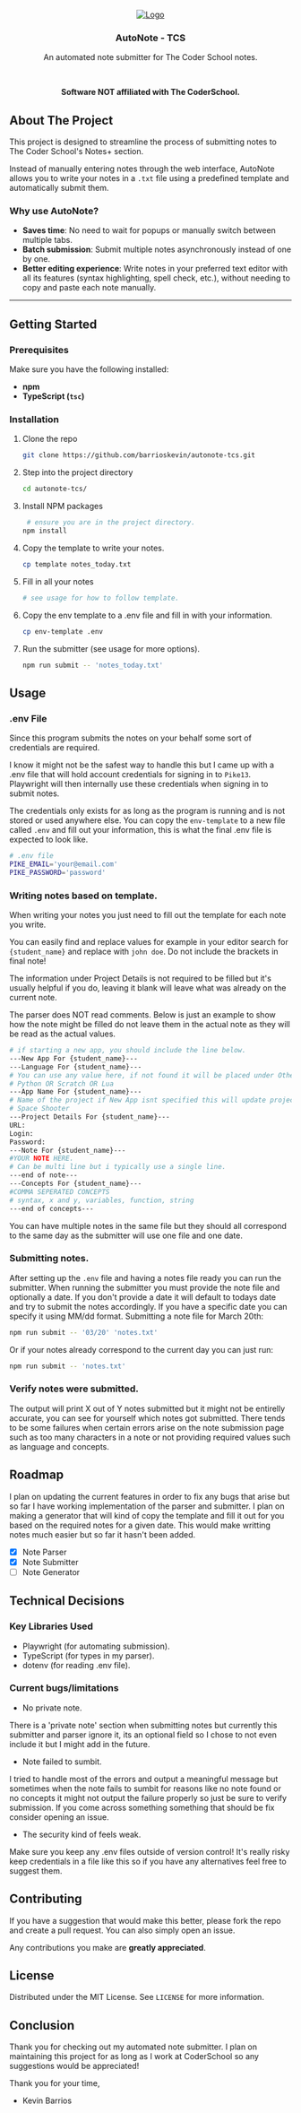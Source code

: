 <!-- PROJECT LOGO -->
<br />
<div align="center">
  <a href="https://github.com/barrioskevin/autonote-tcs">
    <img src="images/logo.png" alt="Logo">
  </a>

<h3 align="center">AutoNote - TCS</h3>

  <p align="center">
    An automated note submitter for The Coder School notes.
  </p>
    <br/>
 <p align="center"><strong>Software NOT affiliated with The CoderSchool.</strong></p>
</div>

## About The Project

This project is designed to streamline the process of submitting notes to The Coder School's Notes+ section.  

Instead of manually entering notes through the web interface, AutoNote allows you to write your notes in a `.txt` file using a predefined template and automatically submit them.

### Why use AutoNote?

- **Saves time**: No need to wait for popups or manually switch between multiple tabs.
- **Batch submission**: Submit multiple notes asynchronously instead of one by one.
- **Better editing experience**: Write notes in your preferred text editor with all its features (syntax highlighting, spell check, etc.), without needing to copy and paste each note manually.

---

## Getting Started

### Prerequisites

Make sure you have the following installed:

- **npm**
- **TypeScript (`tsc`)**

### Installation

1. Clone the repo
   ```sh
   git clone https://github.com/barrioskevin/autonote-tcs.git
   ```
2. Step into the project directory
   ```sh
   cd autonote-tcs/
   ```
3. Install NPM packages
   ```sh
    # ensure you are in the project directory.
   npm install
   ```
4. Copy the template to write your notes.
   ```sh
   cp template notes_today.txt
   ```
5. Fill in all your notes
   ```sh
   # see usage for how to follow template.
   ```
7. Copy the env template to a .env file and fill in with your information.
   ```sh
   cp env-template .env
   ```
8. Run the submitter (see usage for more options).
   ```sh
   npm run submit -- 'notes_today.txt'
   ```

<!-- USAGE EXAMPLES -->

## Usage

### .env File

Since this program submits the notes on your behalf some sort of credentials are required. 

I know it might not be the safest way to handle this but I came up with a .env file that will hold account credentials for signing in to `Pike13`. Playwright will then internally use these credentials when signing in to submit notes.

The credentials only exists for as long as the program is running and is not stored or used anywhere else. You can copy the `env-template` to a new file called `.env` and fill out your information, this is what the final .env file is expected to look like.

```sh
# .env file
PIKE_EMAIL='your@email.com'
PIKE_PASSWORD='password'
```

### Writing notes based on template.

When writing your notes you just need to fill out the template for each note you write.

You can easily find and replace values for example in your editor search for `{student_name}` and replace with `john doe`.
Do not include the brackets in final note!

The information under Project Details is not required to be filled but it's usually helpful if you do, leaving it blank will leave what was already on the current note.

The parser does NOT read comments. Below is just an example to show how the note might be filled do not leave them in the actual note as they will be read as the actual values. 
```sh
# if starting a new app, you should include the line below.
---New App For {student_name}---
---Language For {student_name}---
# You can use any value here, if not found it will be placed under Other.
# Python OR Scratch OR Lua
---App Name For {student_name}---
# Name of the project if New App isnt specified this will update project name for student.
# Space Shooter
---Project Details For {student_name}---
URL:
Login:
Password:
---Note For {student_name}---
#YOUR NOTE HERE.
# Can be multi line but i typically use a single line.
---end of note---
---Concepts For {student_name}---
#COMMA SEPERATED CONCEPTS
# syntax, x and y, variables, function, string
---end of concepts---
```

You can have multiple notes in the same file but they should all correspond to the same day as the submitter will use one file and one date.

### Submitting notes.

After setting up the `.env` file and having a notes file ready you can run the submitter. When running the submitter you must provide the note file and optionally a date. If you don't provide a date it will default to todays date and try to submit the notes accordingly. If you have a specific date you can specify it using MM/dd format. Submitting a note file for March 20th:

```sh
npm run submit -- '03/20' 'notes.txt'
```

Or if your notes already correspond to the current day you can just run:

```sh
npm run submit -- 'notes.txt'
```

### Verify notes were submitted.

The output will print X out of Y notes submitted but it might not be entirelly accurate, you can see for yourself which notes got submitted. There tends to be some failures when certain errors arise on the note submission page such as too many characters in a note or not providing required values such as language and concepts.

## Roadmap

I plan on updating the current features in order to fix any bugs that arise but so far I have working implementation of the parser and submitter. I plan on making a generator that will kind of copy the template and fill it out for you based on the required notes for a given date. This would make writting notes much easier but so far it hasn't been added.

- [x] Note Parser
- [x] Note Submitter
- [ ] Note Generator

## Technical Decisions

### Key Libraries Used

- Playwright (for automating submission).
- TypeScript (for types in my parser).
- dotenv (for reading .env file).

### Current bugs/limitations

- No private note.

There is a 'private note' section when submitting notes but currently this submitter and parser ignore it, its an optional field so I chose to not even include it but I might add in the future.

- Note failed to sumbit.

I tried to handle most of the errors and output a meaningful message but sometimes when the note fails to sumbit for reasons like no note found or no concepts it might not output the failure properly so just be sure to verify submission. If you come across something something that should be fix consider opening an issue.

- The security kind of feels weak.

Make sure you keep any .env files outside of version control! It's really risky keep credentials in a file like this so if you have any alternatives feel free to suggest them.

<!-- CONTRIBUTING -->

## Contributing

If you have a suggestion that would make this better, please fork the repo and create a pull request. You can also simply open an issue.

Any contributions you make are **greatly appreciated**.

<!-- LICENSE -->

## License

Distributed under the MIT License. See `LICENSE` for more information.

<!-- CONTACT -->

## Conclusion

Thank you for checking out my automated note submitter. I plan on maintaining this project for as long as I work at CoderSchool so any suggestions would be appreciated!

Thank you for your time,

- Kevin Barrios
